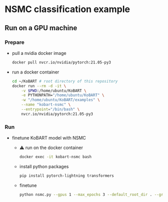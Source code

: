 # NSMC classification example

## Run on a GPU machine

### Prepare

- pull a nvidia docker image

    ```bash
    docker pull nvcr.io/nvidia/pytorch:21.05-py3
    ```

- run a docker container

    ```bash
    cd ~/KoBART # root directory of this repository
    docker run --rm -d -it \
        -v $PWD:/home/ubuntu/KoBART \
        -e PYTHONPATH="/home/ubuntu/KoBART" \
        -w "/home/ubuntu/KoBART/examples" \
        --name "kobart-nsmc" \
        --entrypoint="/bin/bash" \
        nvcr.io/nvidia/pytorch:21.05-py3
    ```

### Run

- finetune KoBART model with NSMC
  - :warning: run on the docker container

    ```bash
    docker exec -it kobart-nsmc bash
    ```

  - install python packages

    ```bash
    pip install pytorch-lightning transformers
    ```

  - finetune

    ```bash
    python nsmc.py --gpus 1 --max_epochs 3 --default_root_dir . --gradient_clip_val 1.0
    ```
